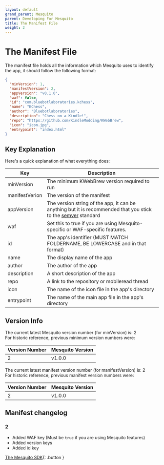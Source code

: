 ```yaml
---
layout: default
grand_parent: Mesquito
parent: Developing For Mesquito
title: The Manifest File
weight: 2
---
```


# The Manifest File
The manifest file holds all the information which Mesquito uses to identify the app, it should follow the following format:

~~~json
{
  "minVersion": 1,
  "manifestVersion": 2,
  "appVersion": "v0.1.0",
  "waf": false,
  "id": "com.bluebotlaboratories.kchess",
  "name": "KChess",
  "author": "Bluebotlaboratories",
  "description": "Chess on a Kindle!",
  "repo": "https://github.com/KindleModding/KWebBrew",
  "icon": "icon.jpg",
  "entrypoint": "index.html"
}
~~~

## Key Explanation
Here's a quick explanation of what everything does:

| Key            | Description                                                                                                                          |
|----------------|--------------------------------------------------------------------------------------------------------------------------------------|
| minVersion     | The minimum KWebBrew version required to run                                                                                         |
| manifestVerion | The version of the manifest                                                                                                          |
| appVersion     | The version string of the app, it can be anything but it is recommended that you stick to the [semver](https://semver.org/) standard |
| waf            | Set this to true if you are using Mesquito-specific or WAF-specific features.                                                        |
| id             | The app's identifier (MUST MATCH FOLDERNAME, BE LOWERCASE and in that format)                                                        |
| name           | The display name of the app                                                                                                          |
| author         | The author of the app                                                                                                                |
| description    | A short description of the app                                                                                                       |
| repo           | A link to the repository or mobileread thread                                                                                        |
| icon           | The name of the icon file in the app's directory                                                                                     |
| entrypoint     | The name of the main app file in the app's directory                                                                                 |

## Version Info
The current latest Mesquito version number (for minVersion) is: 2<br/>
For historic reference, previous minimum version numbers were:<br/>

| Version Number | Mesquito Version |
|----------------|------------------|
| 2              | v1.0.0           |

The current latest manifest version number (for manifestVersion) is: 2<br/>
For historic reference, previous manifest version numbers were:<br/>

| Version Number | Mesquito Version |
|----------------|------------------|
| 2              | v1.0.0           |

## Manifest changelog
### 2
- Added WAF key (Must be `true` if you are using Mesquito features)
- Added version keys
- Added id key

[The Mesquito SDK](./the-mesquito-sdk.html){: .button }